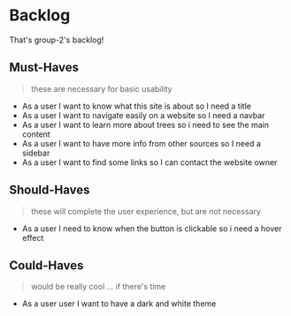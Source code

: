 # Backlog

That's group-2's backlog!

## Must-Haves

> these are necessary for basic usability

- As a user I want to know what this site is about so I need a title
- As a user I want to navigate easily on a website so I need a navbar
- As a user I want to learn more about trees so i need to see the main content
- As a user I want to have more info from other sources so I need a sidebar
- As a user I want to find some links so I can contact the website owner

## Should-Haves

> these will complete the user experience, but are not necessary

- As a user I need to know when the button is clickable so i need a hover effect

## Could-Haves

> would be really cool ... if there's time

- As a user user I want to have a dark and white theme
